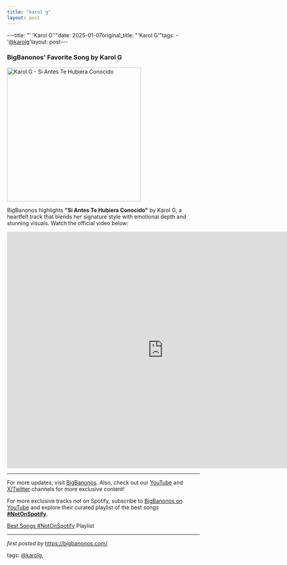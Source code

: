 ```yaml
---
title: "karol g"
layout: post
---
```

---title: "' 'Karol G''"date: 2025-01-07original_title: "'Karol G'"tags:  - '[@karolg](/tags/karolg/)'layout: post---<h3>BigBanonos' Favorite Song by Karol G</h3> <div class="separator" > <a href="https://i.ytimg.com/vi/Mvn4KIOxcoE/maxresdefault.jpg"> <img alt="Karol G - Si Antes Te Hubiera Conocido" border="0" height="350" src="https://i.ytimg.com/vi/Mvn4KIOxcoE/maxresdefault.jpg" /> </a></div> <p>BigBanonos highlights <strong>"Si Antes Te Hubiera Conocido"</strong> by Karol G, a heartfelt track that blends her signature style with emotional depth and stunning visuals. Watch the official video below:</p> <iframe width="815" height="618" src="https://www.youtube.com/embed/MgsdDfdGdHc" title="KAROL G - Si Antes Te Hubiera Conocido (Official Video)" frameborder="0" allow="accelerometer; autoplay; clipboard-write; encrypted-media; gyroscope; picture-in-picture; web-share" referrerpolicy="strict-origin-when-cross-origin" allowfullscreen></iframe> <hr /><p>For more updates, visit <a href="https://bigbanonos.com/" rel="noopener" target="_new">BigBanonos</a>. Also, check out our <a href="https://www.youtube.com/[@BigBanonos](/tags/BigBanonos/)" rel="noopener" target="_new">YouTube</a> and <a href="https://x.com/bigbanonos" rel="noopener" target="_new">X/Twitter</a> channels for more exclusive content!</p><!--Subscribe and Playlist Links--><div>    <p>For more exclusive tracks not on Spotify, subscribe to <a href="https://www.youtube.com/[@BigBanonos](/tags/BigBanonos/)" target="_blank">BigBanonos on YouTube</a> and explore their curated playlist of the best songs <strong>[#NotOnSpotify](/tags/NotOnSpotify/)</strong>.</p>    <p><a href="https://www.youtube.com/playlist?list=PLtuNtuTatqI0kFahUCbtbfenC_ET5O_tr" target="_blank">Best Songs [#NotOnSpotify](/tags/NotOnSpotify/) Playlist<br /></a></p></div><hr /><p><em>first posted by</em> <a href="https://bigbanonos.com/" rel="noopener" target="_new">https://bigbanonos.com/</a></p><p>tags: [@karolg](/tags/karolg/),</p>